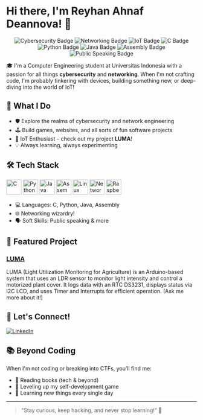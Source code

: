 # Hi there, I'm Reyhan Ahnaf Deannova! 👋

<p align="center">
  <img src="https://img.shields.io/badge/Cybersecurity-%2312100E.svg?&style=for-the-badge&logo=protonmail&logoColor=white" alt="Cybersecurity Badge"/>
  <img src="https://img.shields.io/badge/Networking-%23007ACC.svg?&style=for-the-badge&logo=cisco&logoColor=white" alt="Networking Badge"/>
  <img src="https://img.shields.io/badge/IoT-%234F8A10.svg?&style=for-the-badge&logo=raspberrypi&logoColor=white" alt="IoT Badge"/>
  <img src="https://img.shields.io/badge/C-%2300599C.svg?&style=for-the-badge&logo=c&logoColor=white" alt="C Badge"/>
  <img src="https://img.shields.io/badge/Python-%233776AB.svg?&style=for-the-badge&logo=python&logoColor=white" alt="Python Badge"/>
  <img src="https://img.shields.io/badge/Java-%23ED8B00.svg?&style=for-the-badge&logo=java&logoColor=white" alt="Java Badge"/>
  <img src="https://img.shields.io/badge/Assembly-%23000000.svg?&style=for-the-badge&logo=gnubash&logoColor=white" alt="Assembly Badge"/>
  <img src="https://img.shields.io/badge/Public%20Speaking-%23FF9800.svg?&style=for-the-badge&logo=slides&logoColor=white" alt="Public Speaking Badge"/>
</p>

🎓 I'm a Computer Engineering student at Universitas Indonesia with a passion for all things **cybersecurity** and **networking**. When I'm not crafting code, I'm probably tinkering with devices, building something new, or deep-diving into the world of IoT!

## 🚀 What I Do

- 🛡️ Explore the realms of cybersecurity and network engineering
- 🕹️ Build games, websites, and all sorts of fun software projects
- 🤖 IoT Enthusiast – check out my project **LUMA**!
- 💡 Always learning, always experimenting

## 🛠️ Tech Stack

<p align="left">
  <img src="https://cdn.jsdelivr.net/gh/devicons/devicon/icons/c/c-original.svg" alt="C" width="40" height="40"/>
  <img src="https://cdn.jsdelivr.net/gh/devicons/devicon/icons/python/python-original.svg" alt="Python" width="40" height="40"/>
  <img src="https://cdn.jsdelivr.net/gh/devicons/devicon/icons/java/java-original.svg" alt="Java" width="40" height="40"/>
  <img src="https://cdn.jsdelivr.net/gh/devicons/devicon/icons/bash/bash-original.svg" alt="Assembly" width="40" height="40"/>
  <img src="https://cdn.jsdelivr.net/gh/devicons/devicon/icons/linux/linux-original.svg" alt="Linux" width="40" height="40"/>
  <img src="https://cdn.jsdelivr.net/gh/devicons/devicon/icons/networkx/networkx-original.svg" alt="Networking" width="40" height="40"/>
  <img src="https://cdn.jsdelivr.net/gh/devicons/devicon/icons/raspberrypi/raspberrypi-original.svg" alt="Raspberry Pi" width="40" height="40"/>
</p>

- 💻 Languages: C, Python, Java, Assembly
- 🌐 Networking wizardry!
- 🗣️ Soft Skills: Public speaking & more

## 🌟 Featured Project

### [LUMA](https://github.com/Nidakula/LUMA)
LUMA (Light Utilization Monitoring for Agriculture) is an Arduino-based system that uses an LDR sensor to monitor light intensity and control a motorized plant cover. It logs data with an RTC DS3231, displays status via I2C LCD, and uses Timer and Interrupts for efficient operation. (Ask me more about it!)

## 💬 Let's Connect!

[![LinkedIn](https://img.shields.io/badge/LinkedIn-blue?style=for-the-badge&logo=linkedin&logoColor=white)](https://www.linkedin.com/in/reyhan-ahnaf-deannova/)

## 📚 Beyond Coding

When I'm not coding or breaking into CTFs, you’ll find me:
- 📖 Reading books (tech & beyond)
- 🚀 Leveling up my self-development game
- 🌱 Learning new things every single day

---

> “Stay curious, keep hacking, and never stop learning!” 🚀

<!--
Fun fact: My friends call me the “network magician” – packets just listen to me 😎
-->
